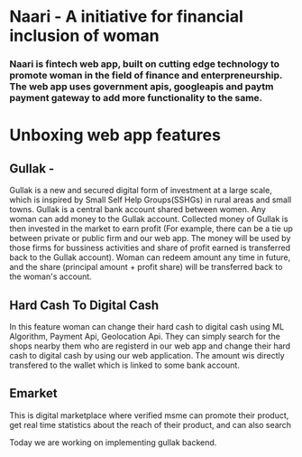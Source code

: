 # Naari - A initiative for financial inclusion of woman
###  Naari is fintech web app, built on cutting edge technology to promote woman in the field of finance and enterpreneurship. The web app uses government apis, googleapis and paytm payment gateway to add more functionality to the same.

# Unboxing web app features

## Gullak - 
Gullak is a new and secured digital form of investment at a large scale, which is inspired by Small Self Help Groups(SSHGs) in rural areas and small towns. Gullak is a central bank account shared between women. Any woman can add money to the Gullak account. Collected money of Gullak is then invested in the market to earn profit (For example, there can be a tie up between private or public firm and our web app. The money will be used by those firms for bussiness activities and share of profit earned is transferred back to the Gullak account). Woman can redeem amount any time in future, and the share (principal amount + profit share) will be transferred back to the woman's account.

## Hard Cash To Digital Cash
In this feature woman can change their hard cash to digital cash using  ML Algorithm, Payment Api, Geolocation Api. They can simply search for the shops nearby them who are registerd in our web app and change their hard cash to digital cash by using our web application. The amount wis directly transfered to the wallet which is linked to some bank account.

## Emarket 
This is digital marketplace where verified msme can promote their product, get real time statistics about the reach of their product, and can also search 

Today we are working on implementing gullak backend.
